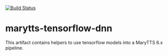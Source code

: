 [![Build Status](https://travis-ci.org/seblemaguer/marytts-tensorflow-dnn.svg?branch=master)](https://travis-ci.org/seblemaguer/marytts-tensorflow-dnn)

# marytts-tensorflow-dnn

This artifact contains helpers to use tensorflow models into a MaryTTS 6.x pipeline.
